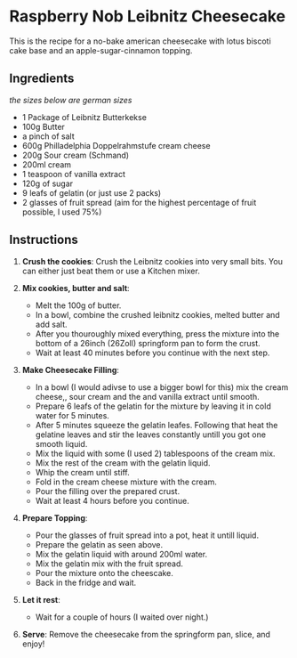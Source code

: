 # Raspberry Nob Leibnitz Cheesecake
This is the recipe for a no-bake american cheesecake with lotus biscoti cake base and an apple-sugar-cinnamon topping.



## Ingredients
_the sizes below are german sizes_
- 1 Package of Leibnitz Butterkekse
- 100g Butter
- a pinch of salt
- 600g Philladelphia Doppelrahmstufe cream cheese
- 200g Sour cream (Schmand)
- 200ml cream
- 1 teaspoon of vanilla extract
- 120g of sugar
- 9 leafs of gelatin (or just use 2 packs)
- 2 glasses of fruit spread (aim for the highest percentage of fruit possible, I used 75%) 

## Instructions

1. **Crush the cookies**: Crush the Leibnitz cookies into very small bits. You can either just beat them or use a Kitchen mixer.

2. **Mix cookies, butter and salt**: 
    - Melt the 100g of butter.
    - In a bowl, combine the crushed leibnitz cookies, melted butter and add salt.
    - After you thouroughly mixed everything, press the mixture into the bottom of a 26inch (26Zoll) springform pan to form the crust.
    - Wait at least 40 minutes before you continue with the next step.

3. **Make Cheesecake Filling**:
    - In a bowl (I would adivse to use a bigger bowl for this) mix the cream cheese,, sour cream and the  and vanilla extract until smooth.
    - Prepare 6 leafs of the gelatin for the mixture by leaving it in cold water for 5 minutes.
    - After 5 minutes squeeze the gelatin leafes. Following that heat the gelatine leaves and stir the leaves constantly untill you got one smooth liquid.
    - Mix the liquid with some (I used 2) tablespoons of the cream mix.
    - Mix the rest of the cream with the gelatin liquid.
    - Whip the cream until stiff.
    - Fold in the cream cheese mixture with the cream.
    - Pour the filling over the prepared crust.
    - Wait at least 4 hours before you continue.

4. **Prepare Topping**:
    - Pour the glasses of fruit spread into a pot, heat it untill liquid.
    - Prepare the gelatin as seen above.
    - Mix the gelatin liquid with around 200ml water.
    - Mix the gelatin mix with the fruit spread.
    - Pour the mixture onto the cheescake.
    - Back in the fridge and wait. 


5. **Let it rest**:
    - Wait for a couple of hours (I waited over night.)

6. **Serve**: Remove the cheesecake from the springform pan, slice, and enjoy!
